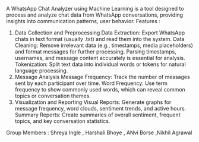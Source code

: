 A WhatsApp Chat Analyzer using Machine Learning is a tool designed to process and analyze chat data from WhatsApp conversations, providing insights into communication patterns, user behavior.
Features :
1. Data Collection and Preprocessing
Data Extraction: Export WhatsApp chats in text format (usually .txt) and read them into the system.
Data Cleaning: Remove irrelevant data (e.g., timestamps, media placeholders) and format messages for further processing. Parsing timestamps, usernames, and message content accurately is essential for analysis.
Tokenization: Split text data into individual words or tokens for natural language processing.
2. Message Analysis
Message Frequency: Track the number of messages sent by each participant over time.
Word Frequency: Use term frequency to show commonly used words, which can reveal common topics or conversation themes.
3. Visualization and Reporting
Visual Reports: Generate graphs for message frequency, word clouds, sentiment trends, and active hours.
Summary Reports: Create summaries of overall sentiment, frequent topics, and key conversation statistics.

Group Members : Shreya Ingle , Harshali Bhoye , ANvi Borse ,Nikhil Agrawal 
